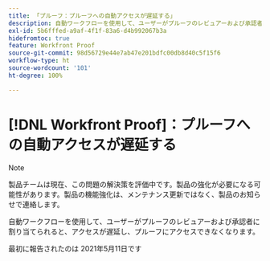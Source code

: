 ```yaml
---
title: 「プルーフ：プルーフへの自動アクセスが遅延する」
description: 自動ワークフローを使用して、ユーザーがプルーフのレビュアーおよび承認者に割り当てられると、アクセスが遅延し、プルーフにアクセスできなくなります。
exl-id: 5b6fffed-a9af-4f1f-83a6-d4b992067b3a
hidefromtoc: true
feature: Workfront Proof
source-git-commit: 98d56729e44e7ab47e201bdfc00db8d40c5f15f6
workflow-type: ht
source-wordcount: '101'
ht-degree: 100%

---
```


# [!DNL Workfront Proof]：プルーフへの自動アクセスが遅延する

<!--Converted to story-->

>[!NOTE]
>
>製品チームは現在、この問題の解決策を評価中です。製品の強化が必要になる可能性があります。製品の機能強化は、メンテナンス更新ではなく、製品のお知らせで連絡します。

自動ワークフローを使用して、ユーザーがプルーフのレビュアーおよび承認者に割り当てられると、アクセスが遅延し、プルーフにアクセスできなくなります。

最初に報告されたのは 2021年5月11日です
